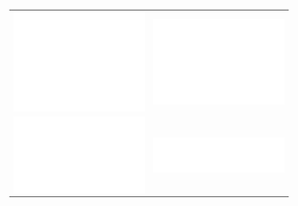 <table width="100%" border="0" cellpadding="4" cellspacing="0">
  <tr>
    <td>
      <img src="https://raw.githubusercontent.com/fiZZowsky/fiZZowsky/800b54b6e23912ae877d379f77e596e9ff9c40ef/github-metrics.svg" alt="Top Left" width="100%" />
    </td>
    <td>
      <img src="https://raw.githubusercontent.com/fiZZowsky/fiZZowsky/800b54b6e23912ae877d379f77e596e9ff9c40ef/iso-calendar.svg" alt="Top Right" width="100%" />
    </td>
  </tr>
  <tr>
    <td rowspan="2">
      <img src="https://raw.githubusercontent.com/fiZZowsky/fiZZowsky/800b54b6e23912ae877d379f77e596e9ff9c40ef/activity.svg" alt="Bottom Left" width="100%" />
    </td>
    <td>
      <img src="https://raw.githubusercontent.com/fiZZowsky/fiZZowsky/800b54b6e23912ae877d379f77e596e9ff9c40ef/most-used-languages.svg" alt="Middle Right" width="100%" />
    </td>
  </tr>
  <!--<tr>
    <td>
      <img src="" alt="Bottom Right" width="100%" />
    </td>
  </tr> -->
</table>
